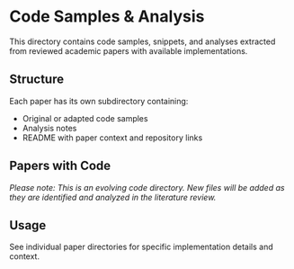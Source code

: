 # Code Samples & Analysis

This directory contains code samples, snippets, and analyses extracted from reviewed academic papers with available implementations.

## Structure

Each paper has its own subdirectory containing:
- Original or adapted code samples
- Analysis notes
- README with paper context and repository links

## Papers with Code

_Please note: This is an evolving code directory. New files will be added as they are identified and analyzed in the literature review._
<!--
table template
| Paper | Directory | Original Repository |
|-------|-----------|---------------------|
| Dave et al. (2018) | [dave-et-al-2018/](dave-et-al-2018/) | [Link](https://github.com/...) |
| Liciotti et al. (2020) | [liciotti-et-al-2020/](liciotti-et-al-2020/) | [Link](https://github.com/...) |
-->

## Usage

See individual paper directories for specific implementation details and context.

<!--
Paper-level readme template
code/dave-et-al-2018/README.md
# Dave et al. (2018) - Code Analysis

## Paper
**Title:** "..."  
**Original Repository:** https://github.com/original-repo-link  
**Wiki Analysis:** [Link to wiki page]

## Files

- `file1` - file1 description
- `file2` - file1 description

## Notes

where did use, what the purpose is

## Dependencies
```python
# requirements.txt
pkg==x.y.z
```

## License

Original code: [Original License] 
Adapted for educational purposes (SWE 577)
-->